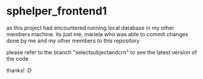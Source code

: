 # sphelper_frontend1

as this project had encountered running local database in my other members machine. its just me, mariela who was able to commit changes done by me and my other members 
to this repository

please refer to the branch "selectsubjectandcrn" to see the latest version of the code

thanks! :D

